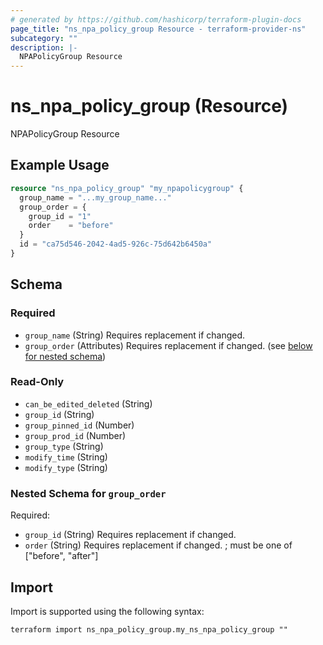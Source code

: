 ```yaml
---
# generated by https://github.com/hashicorp/terraform-plugin-docs
page_title: "ns_npa_policy_group Resource - terraform-provider-ns"
subcategory: ""
description: |-
  NPAPolicyGroup Resource
---
```


# ns_npa_policy_group (Resource)

NPAPolicyGroup Resource

## Example Usage

```terraform
resource "ns_npa_policy_group" "my_npapolicygroup" {
  group_name = "...my_group_name..."
  group_order = {
    group_id = "1"
    order    = "before"
  }
  id = "ca75d546-2042-4ad5-926c-75d642b6450a"
}
```

<!-- schema generated by tfplugindocs -->
## Schema

### Required

- `group_name` (String) Requires replacement if changed.
- `group_order` (Attributes) Requires replacement if changed. (see [below for nested schema](#nestedatt--group_order))

### Read-Only

- `can_be_edited_deleted` (String)
- `group_id` (String)
- `group_pinned_id` (Number)
- `group_prod_id` (Number)
- `group_type` (String)
- `modify_time` (String)
- `modify_type` (String)

<a id="nestedatt--group_order"></a>
### Nested Schema for `group_order`

Required:

- `group_id` (String) Requires replacement if changed.
- `order` (String) Requires replacement if changed. ; must be one of ["before", "after"]

## Import

Import is supported using the following syntax:

```shell
terraform import ns_npa_policy_group.my_ns_npa_policy_group ""
```
